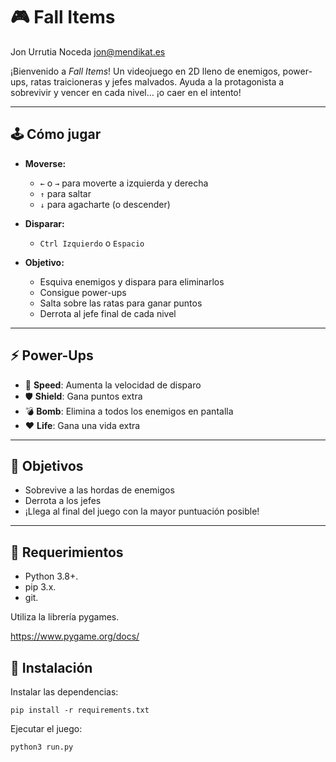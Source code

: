# 🎮 Fall Items

Jon Urrutia Noceda <jon@mendikat.es>

¡Bienvenido a *Fall Items*!
Un videojuego en 2D lleno de enemigos, power-ups, ratas traicioneras y jefes malvados.
Ayuda a la protagonista a sobrevivir y vencer en cada nivel… ¡o caer en el intento!

---

## 🕹️ Cómo jugar

- **Moverse:**
  - `←` o `→` para moverte a izquierda y derecha
  - `↑` para saltar
  - `↓` para agacharte (o descender)

- **Disparar:**
  - `Ctrl Izquierdo` o `Espacio`

- **Objetivo:**
  - Esquiva enemigos y dispara para eliminarlos
  - Consigue power-ups
  - Salta sobre las ratas para ganar puntos
  - Derrota al jefe final de cada nivel

---

## ⚡ Power-Ups

- 💙 **Speed**: Aumenta la velocidad de disparo
- 🛡️ **Shield**: Gana puntos extra
- 💣 **Bomb**: Elimina a todos los enemigos en pantalla
- ❤️ **Life**: Gana una vida extra

---

## 🎯 Objetivos

- Sobrevive a las hordas de enemigos
- Derrota a los jefes
- ¡Llega al final del juego con la mayor puntuación posible!

---

## 📁 Requerimientos

- Python 3.8+.
- pip 3.x.
- git.

Utiliza la librería pygames.

https://www.pygame.org/docs/

## 🚀 Instalación

Instalar las dependencias:

```
pip install -r requirements.txt
```

Ejecutar el juego:

```
python3 run.py
```
